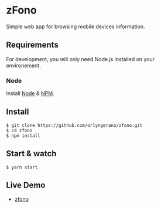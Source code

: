 # zFono
Simple web app for browsing mobile devices information.

## Requirements

For development, you will only need Node.js installed on your environement.

### Node

Install [Node](http://nodejs.org/) & [NPM](https://npmjs.org/).

## Install

    $ git clone https://github.com/orlyngerano/zfono.git
    $ cd zfono
    $ npm install

## Start & watch

    $ yarn start

## Live Demo
- [zfono](http://zfono.orlyngerano.com/)